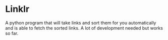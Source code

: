 # Linklr
A python program that will take links and sort them for you automatically and is able to fetch the sorted links. A lot of development needed but works so far. 

